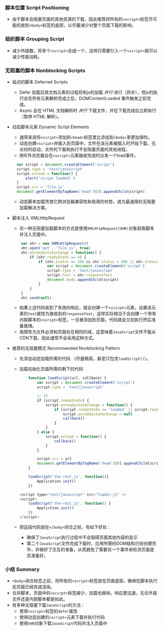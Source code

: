 ### 脚本位置 Script Positioning
- 由于脚本会阻塞页面的其他资源的下载，因此推荐将所有的```<script>```标签尽可能的放到```<body>```标签的底部，以尽量减少对整个页面下载的影响。

### 组织脚本 Grouping Script
- 减少外链数，将多个```<script>```合成一个，这样只需要引入一个```<script>```就可以减少性能消耗。

### 无阻塞的脚本 Nonblocking Scripts
- 延迟的脚本 Deferred Scripts
  - Defer 加载后续文档元素的过程将和js的加载 *并行* 进行（异步），但js的执行会在所有元素解析完成之后，DOMContentLoaded 事件触发之前完成。
  - Async 会在 HTML 文档解析时 *并行* 下载文件，并在下载完成后立即执行（暂停 HTML 解析）。

- 动态脚本元素 Dynamic Script Elements
  - 通常来说将```<script>```添加到```<head>```标签里比添加到```<body>```里更加保险。 
  - 动态创建```<script>```并插入到页面中，文件在该元素被插入时开始下载，无论何时启动，文件的下载和执行不会阻塞页面的其他进程。
  - 除IE外浏览器会在```<script>```元素接收完成时出发一个load事件。
  ```javascript
    var script = document.createElement('script')
    script.type = 'text/javascript'
    script.onload = function() {
        alert('script loaded!')
    }
    script.src = 'file.js'
    document.getElementByTagName('head')[0].appendChild(script)
  ```
  - 动态脚本加载凭借它跨浏览器兼容性和易用的优势，成为最通用的无阻塞加载解决方案。

- 脚本注入 XMLHttpRequest
    - 另一种无阻塞加载脚本的方式是使用```XMLHttpRequest(XHR)```对象获取脚本并注入页面中。
    ```javascript
        var xhr = new XHMLHttpRequest()
        xhr.open('get', 'file.js', true)
        xhr.onreadystatechange = function() {
            if (xhr.readyState == 4) {
                if (xhr.status >= 200 && xhr.status < 300 || xhr.status == 304) {
                    var script = document.createElement('script')
                    script.type = 'text/javascript'
                    script.text = xhr.responseText
                    document.body.appendChild(script)
                }
            }
        }
        xhr.send(null)
    ```
    - 如果上述代码收到了有效的响应，就会创建一个```<scirpt>```元素，设置该元素的```text```属性为接收到的```responseText```，这样实际相当于会创建一个带有内联脚本的```<script>```标签，一旦被添加到页面，代码就会立刻执行然后准备就绪。
    - 局限性为文件必须和页面处在相同的域，这意味着```JavaScript```文件不能从CDN下载，因此通常不会采用这种方式。
- 推荐的无阻塞模式 Recommended Nonblocking Pattern
  - 先添加动态加载所需的代码 （尽量精简，甚至只包含```loadScript()```）。
  - 加载初始化页面所需的剩下的代码 
    ```javascript
        function loadScript(url, callback) {
            var script = document.createElement('script')
            script.type = 'text/javascript'

            // IE
            if (script.readyState) {
                script.onreadystatechange = function() {
                    if (script.readyState == 'loaded' || script.readyState == 'complete') {
                        script.onreadystatechange = null
                        callback()
                    }
                }
            } else {
                script.onload = function() {
                    callback()
                }
            }

            script.src = url
            document.getElementByTagName('head')[0].appendChild(script)
        }

        loadScript('the-rest.js', function(){
            Application.init()
        })
    ```
    ```javascript
    <script type="text/javascript" src="loader.js" />
    <script>
        loadScript('the-rest.js', function() {
            Appliction.init()
        })
    </script>
    ```

  - 把这段代码放在```</body>```闭合之前，有如下好处：
    - 确保了```JavaScript```执行过程中不会阻碍页面其他内容的显示
    - 第二个```JavaScript```文件完成下载时，应用所需的DOM结构已经创建完毕，并做好了交互的准备，从而避免了需要另一个事件来检测页面是否准备好。

### 小结 Summary
- ```<body>```闭合标签之前，将所有的```<script>```标签放在页面底部，确保在脚本执行前页面已经完成渲染。
- 合并脚本，页面中的```<scirpt>```标签越少，加载也越快，响应更迅速，无论外链文件还是内嵌脚本都是如此。
- 有多种无阻塞下载```JavaScript```的方法：
  - 使用```<script>```标签的```defer```属性
  - 使用动态创建的```<script>```元素下载并执行代码
  - 使用```XHR```对象下载```JavaScript```代码并注入页面中